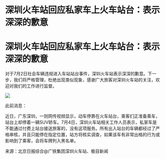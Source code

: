 # 深圳火车站回应私家车上火车站台：表示深深的歉意

# 深圳火车站回应私家车上火车站台：表示深深的歉意

对于7月2日社会车辆违规进入车站站台事件，深圳火车站表示深深的歉意。下一步，我们将严格管理，杜绝出现类似现象，感谢广大旅客对深圳火车站的关注，欢迎对我们的工作进行监督。

![](https://inews.gtimg.com/om_bt/Oct66WbXukOhQQe7rAhe4_mUH7f6MIOlXaT6mny7Jgy_wAA/1000)

此前消息：

近日，广东深圳，一则网传视频显示，动车停靠在火车站台，乘客们正准备乘车，站台上却停着一辆SUV轿车。7月4日，深圳火车站相关工作人员表示，私家车是不能通过付费上站台接送旅客的，没有这项服务。所有出入站台的车辆都经过了严格审核，并且只能停在指定位置，站方将核实调查，如果该车有非常出格的行为或影响到了乘客，会将车牌列入黑名单。

来源：北京日报综合@广铁集团深圳火车站、极目新闻

